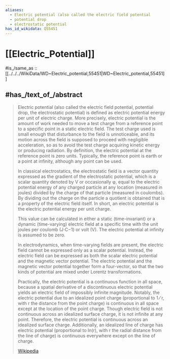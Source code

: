```yaml
---
aliases:
  - Electric potential (also called the electric field potential
  - potential drop
  - electrostatic potential
has_id_wikidata: Q55451
---
```


# [[Electric_Potential]] 

#is_/same_as :: [[../../../WikiData/WD~Electric_potential,55451|WD~Electric_potential,55451]] 

## #has_/text_of_/abstract 

> Electric potential (also called the electric field potential, potential drop, the electrostatic potential) is defined as electric potential energy per unit of electric charge. More precisely, electric potential is the amount of work needed to move a test charge from a reference point to a specific point in a static electric field. The test charge used is small enough that disturbance to the field is unnoticeable, and its motion across the field is supposed to proceed with negligible acceleration, so as to avoid the test charge acquiring kinetic energy or producing radiation. By definition, the electric potential at the reference point is zero units. Typically, the reference point is earth or a point at infinity, although any point can be used.
>
> In classical electrostatics, the electrostatic field is a vector quantity expressed as the gradient of the electrostatic potential, which is a scalar quantity denoted by V or occasionally φ, equal to the electric potential energy of any charged particle at any location (measured in joules) divided by the charge of that particle (measured in coulombs). By dividing out the charge on the particle a quotient is obtained that is a property of the electric field itself. In short, an electric potential is the electric potential energy per unit charge.
>
> This value can be calculated in either a static (time-invariant) or a dynamic (time-varying) electric field at a specific time with the unit joules per coulomb (J⋅C−1) or volt (V). The electric potential at infinity is assumed to be zero.
>
> In electrodynamics, when time-varying fields are present, the electric field cannot be expressed only as a scalar potential. Instead, the electric field can be expressed as both the scalar electric potential and the magnetic vector potential. The electric potential and the magnetic vector potential together form a four-vector, so that the two kinds of potential are mixed under Lorentz transformations.
>
> Practically, the electric potential is a continuous function in all space, because a spatial derivative of a discontinuous electric potential yields an electric field of impossibly infinite magnitude. Notably, the electric potential due to an idealized point charge (proportional to 1 ⁄ r, with r the distance from the point charge) is continuous in all space except at the location of the point charge. Though electric field is not continuous across an idealized surface charge, it is not infinite at any point. Therefore, the electric potential is continuous across an idealized surface charge. Additionally, an idealized line of charge has electric potential (proportional to ln(r), with r the radial distance from the line of charge) is continuous everywhere except on the line of charge.
>
> [Wikipedia](https://en.wikipedia.org/wiki/Electric%20potential) 

